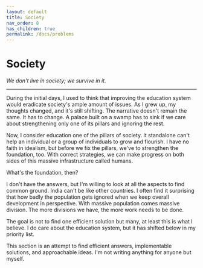 ```yaml
---
layout: default
title: Society
nav_order: 8
has_children: true
permalink: /docs/problems
---
```


# Society

*We don't live in society; we survive in it.*

---

During the initial days, I used to think that improving the education system would eradicate society's ample amount of issues. As I grew up, my thoughts changed, and it's still shifting. The narrative doesn't remain the same. It has to change. A palace built on a swamp has to sink if we care about strengthening only one of its pillars and ignoring the rest.

Now, I consider education one of the pillars of society. It standalone can't help an individual or a group of individuals to grow and flourish. I have no faith in idealism, but before we fix the pillars, we've to strengthen the foundation, too. With correct strategies, we can make progress on both sides of this massive infrastructure called humans.

What's the foundation, then?

I don't have the answers, but I'm willing to look at all the aspects to find common ground. India can't be like other countries. I often find it surprising that how badly the population gets ignored when we keep overall development in perspective. With massive population comes massive division. The more divisions we have, the more work needs to be done.

The goal is not to find one efficient solution but many, at least this is what I believe. I do care about the education system, but it has shifted below in my priority list.

This section is an attempt to find efficient answers, implementable solutions, and approachable ideas. I'm not writing anything for anyone but myself.

